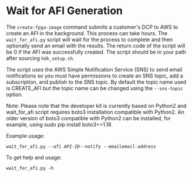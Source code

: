 # Wait for AFI Generation

The `create-fpga-image` command submits a customer's DCP to AWS to create an AFI in the background.
This process can take hours.
The `wait_for_afi.py` script will wait for the process to complete and then optionally 
send an email with the results.
The return code of the script will be 0 if the AFI was successfully created.
The script should be in your path after sourcing `hdk_setup.sh`.

The script uses the AWS Simple Notification Service (SNS) to send email
notifications so you must have permissions to create an SNS topic, add a
subscription, and publish to the SNS topic.
By default the topic name used is CREATE_AFI but the topic name can be
changed using the `--sns-topic` option.

Note: Please note that the developer kit is currently based on Python2 and wait_for_afi script requires boto3 installation compatible with Python2. An older version of boto3 compatible with Python2 can be installed, for example, using
sudo pip install boto3==1.16

Example usage:

`wait_for_afi.py --afi `*`AFI-ID`*` --notify --email `*`email-address`*

To get help and usage:

`wait_for_afi.py -h`
